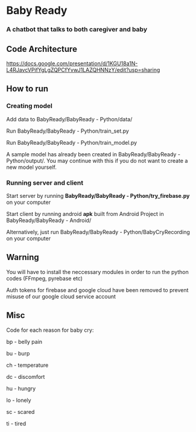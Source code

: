 # Baby Ready
### A chatbot that talks to both caregiver and baby

## Code Architecture
https://docs.google.com/presentation/d/1KGU18a1N-L4RJavcVPifYgLgZQPCfYvwJ1LAZQHNNzY/edit?usp=sharing

## How to run
### Creating model
Add data to BabyReady/BabyReady - Python/data/

Run BabyReady/BabyReady - Python/train_set.py

Run BabyReady/BabyReady - Python/train_model.py

A sample model has already been created in BabyReady/BabyReady - Python/output/. You may continue with this if you do not want to create a new model yourself.
### Running server and client
Start server by running **BabyReady/BabyReady - Python/try_firebase.py** on your computer

Start client by running android **apk** built from Android Project in BabyReady/BabyReady - Android/

Alternatively, just run BabyReady/BabyReady - Python/BabyCryRecording on your computer

## Warning
You will have to install the neccessary modules in order to run the python codes (FFmpeg, pyrebase etc)

Auth tokens for firebase and google cloud have been removed to prevent misuse of our google cloud service account

## Misc
Code for each reason for baby cry:

bp - belly pain

bu - burp

ch - temperature

dc - discomfort

hu - hungry

lo - lonely

sc - scared

ti - tired
